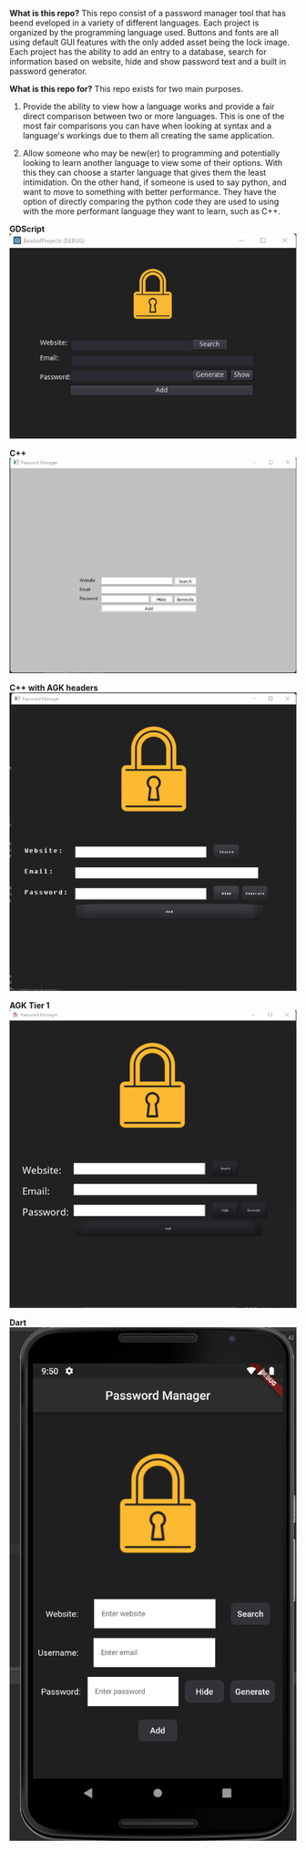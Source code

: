 **What is this repo?**
This repo consist of a password manager tool that has beend eveloped in a variety of different languages. Each project is organized by the programming language used. Buttons and fonts are all using default GUI features with the only added asset being the lock image. Each project has the ability to add an entry to a database, search for information based on website, hide and show password text and a built in password generator.


**What is this repo for?**
This repo exists for two main purposes.

1. Provide the ability to view how a language works and provide a fair direct comparison between two or more languages. This is one of the most fair comparisons you can have when looking at syntax and a language's workings due to them all creating the same application.

2. Allow someone who may be new(er) to programming and potentially looking to learn another language to view some of their options. With this they can choose a starter language that gives them the least intimidation. On the other hand, if someone is used to say python, and want to move to something with better performance. They have the option of directly comparing the python code they are used to using with the more performant language they want to learn, such as C++.

**GDScript**
<img src="images/GDScript.png">

**C++**
<img src="images/CPP.png">

**C++ with AGK headers**
<img src="images/CPP_AGK.png">

**AGK Tier 1**
<img src="images/Tier1.png">

**Dart**
<img src="images/Dart.png">